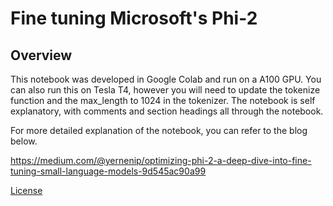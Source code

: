 # Fine tuning Microsoft's Phi-2

## Overview

This notebook was developed in Google Colab and run on a A100 GPU. You can also run this on Tesla T4, however you will need to update the tokenize function and the max_length to 1024 in the tokenizer. The notebook is self explanatory, with comments and section headings all through the notebook.

For more detailed explanation of the notebook, you can refer to the blog below.

https://medium.com/@yernenip/optimizing-phi-2-a-deep-dive-into-fine-tuning-small-language-models-9d545ac90a99

[License](license)
